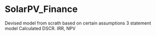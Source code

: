 # SolarPV_Finance
Devised model from scrath based on certain assumptions
3 statement model
Calculated DSCR. IRR, NPV
